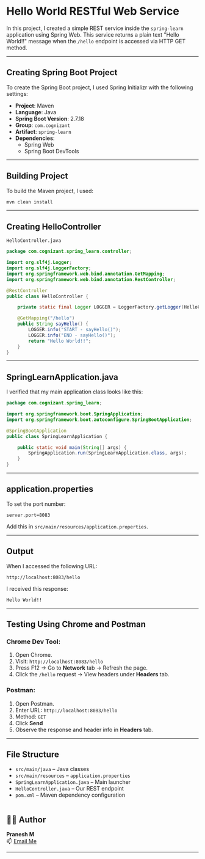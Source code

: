 # Hello World RESTful Web Service

In this project, I created a simple REST service inside the `spring-learn` application using Spring Web. This service returns a plain text "Hello World!!" message when the `/hello` endpoint is accessed via HTTP GET method.

---

## Creating Spring Boot Project

To create the Spring Boot project, I used Spring Initializr with the following settings:

- **Project**: Maven
- **Language**: Java
- **Spring Boot Version**: 2.7.18
- **Group**: `com.cognizant`
- **Artifact**: `spring-learn`
- **Dependencies**:
  - Spring Web
  - Spring Boot DevTools

---

## Building Project

To build the Maven project, I used:

```bash
mvn clean install
```
---

## Creating HelloController

`HelloController.java`

```java
package com.cognizant.spring_learn.controller;

import org.slf4j.Logger;
import org.slf4j.LoggerFactory;
import org.springframework.web.bind.annotation.GetMapping;
import org.springframework.web.bind.annotation.RestController;

@RestController
public class HelloController {

    private static final Logger LOGGER = LoggerFactory.getLogger(HelloController.class);

    @GetMapping("/hello")
    public String sayHello() {
        LOGGER.info("START - sayHello()");
        LOGGER.info("END - sayHello()");
        return "Hello World!!";
    }
}
```

---

## SpringLearnApplication.java

I verified that my main application class looks like this:

```java
package com.cognizant.spring_learn;

import org.springframework.boot.SpringApplication;
import org.springframework.boot.autoconfigure.SpringBootApplication;

@SpringBootApplication
public class SpringLearnApplication {

    public static void main(String[] args) {
        SpringApplication.run(SpringLearnApplication.class, args);
    }
}
```

---

## application.properties

To set the port number:

```properties
server.port=8083
```

Add this in `src/main/resources/application.properties`.

---

## Output

When I accessed the following URL:

```
http://localhost:8083/hello
```

I received this response:

```
Hello World!!
```

---

## Testing Using Chrome and Postman

### Chrome Dev Tool:
1. Open Chrome.
2. Visit: `http://localhost:8083/hello`
3. Press F12 → Go to **Network** tab → Refresh the page.
4. Click the `/hello` request → View headers under **Headers** tab.

### Postman:
1. Open Postman.
2. Enter URL: `http://localhost:8083/hello`
3. Method: `GET`
4. Click **Send**
5. Observe the response and header info in **Headers** tab.

---

## File Structure

- `src/main/java` – Java classes
- `src/main/resources` – `application.properties`
- `SpringLearnApplication.java` – Main launcher
- `HelloController.java` – Our REST endpoint
- `pom.xml` – Maven dependency configuration
```
```
## 👨‍💻 Author

**Pranesh M**  
📫 [Email Me](mailto:m.pranesh15112004@gmail.com)


---
